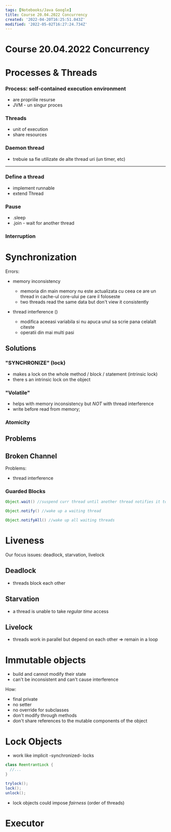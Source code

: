 ```yaml
---
tags: [Notebooks/Java Google]
title: Course 20.04.2022 Concurrency
created: '2022-04-20T16:25:51.043Z'
modified: '2022-05-02T16:27:24.734Z'
---
```


# Course 20.04.2022 Concurrency

# Processes & Threads
### Process: self-contained execution environment
- are propriile resurse
- JVM - un singur proces

### Threads
- unit of execution
- share resources

### Daemon thread
- trebuie sa fie utilizate de alte thread uri (un timer, etc)

---
### Define a thread
- implement runnable
- extend Thread

### Pause
- .sleep
- .join - wait for another thread

### Interruption

# Synchronization
Errors:
- memory inconsistency 
  - memoria din main memory nu este actualizata cu ceea ce are un thread in cache-ul core-ului pe care il foloseste
  - two threads read the same data but don't view it consistently

- thread interference ()  
  - modifica aceeasi variabila si nu apuca unul sa scrie pana celalalt citeste
  - operatii din mai multi pasi

## Solutions
### "SYNCHRONIZE" (lock)
- makes a lock on the whole method / block / statement (intrinsic lock)
- there s an intrinsic lock on the object

### "Volatile"
- helps with memory inconsistency but *NOT* with thread interference
- write before read from memory;

### Atomicity

## Problems

## Broken Channel
Problems:
  - thread interference

### **Guarded Blocks**
```java
Object.wait() //suspend curr thread until another thread notifies it to change

Object.notify() //wake up a waiting thread

Object.notifyAll() //wake up all waiting threads
```

# Liveness
Our focus issues: deadlock, starvation, livelock

## Deadlock
- threads block each other

## Starvation
- a thread is unable to take *regular time* access

## Livelock
- threads work in parallel but depend on each other => remain in a loop


# Immutable objects
- build and cannot modify their state
- can't be inconsistent and can't cause interference

How:
- final private
- no setter
- no override for subclasses
- don't modify through methods
- don't share references to the mutable components of the object

# Lock Objects
- work like implicit -synchronized- locks
```java
class ReentrantLock {
  //...
}

trylock();
lock();
unlock();
```
- lock objects could impose *fairness* (order of threads)

# Executor


